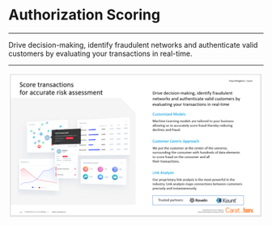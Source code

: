 # Authorization Scoring

___

Drive decision-making, identify fraudulent networks and authenticate valid customers by evaluating your transactions in real-time.

---

![score_img.png](../assets/images/score_img.png)




